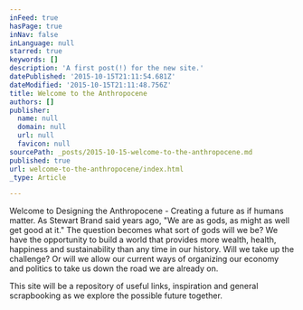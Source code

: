 ```yaml
---
inFeed: true
hasPage: true
inNav: false
inLanguage: null
starred: true
keywords: []
description: 'A first post(!) for the new site.'
datePublished: '2015-10-15T21:11:54.681Z'
dateModified: '2015-10-15T21:11:48.756Z'
title: Welcome to the Anthropocene
authors: []
publisher:
  name: null
  domain: null
  url: null
  favicon: null
sourcePath: _posts/2015-10-15-welcome-to-the-anthropocene.md
published: true
url: welcome-to-the-anthropocene/index.html
_type: Article

---
```

Welcome to Designing the Anthropocene - Creating a future as if humans matter. As Stewart Brand said years ago, "We are as gods, as might as well get good at it." The question becomes what sort of gods will we be? We have the opportunity to build a world that provides more wealth, health, happiness and sustainability than any time in our history. Will we take up the challenge? Or will we allow our current ways of organizing our economy and politics to take us down the road we are already on.

This site will be a repository of useful links, inspiration and general scrapbooking as we explore the possible future together.